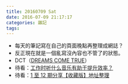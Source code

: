```yaml
---
title: 20160709 Sat
date: 2016-07-09 21:17:17
categories: 雜記
tags:
---
```


- 每天的筆記寫在自己的頁面晚點再整理成網誌？
- 反正現在就是一個亂寫沒內容也不管了的狀態。
- DCT（[DREAMS COME TRUE](https://zh.wikipedia.org/wiki/DREAMS_COME_TRUE)）
- 待看：[工作时听什么音乐有助于提升效率？](http://chuansong.me/n/387565051348)
- 待看：[1 至 12 期分享【收藏版】地址整理](http://h5.xinshengdaxue.com/post_detail.html?id=5779f7e25d60c90b4eff0f55&rid=w4XmtQcL87SpywvUTpRY2EsLpKykuj0MQtaX4AG3cTB95Y2jKWRK8YWXHlsgql2rk0CqjBehsdF3MhEyEAybqZguKctfjDBrKLUFFqmJY1IFYlJRkeSxylINNYXtcyvcJH4-FxuT3npE-Zv3FL-jgg%3D%3D)
